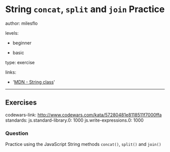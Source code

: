 # String `concat`, `split` and `join` Practice
author: milesflo

levels:

  - beginner

  - basic

type: exercise

links:

  - '[MDN - String class](https://developer.mozilla.org/en-US/docs/Web/JavaScript/Reference/Global_Objects/String)'

---
## Exercises
codewars-link: http://www.codewars.com/kata/57280481e8118511f7000ffa
standards:
  js.standard-library.0: 1000
  js.write-expressions.0: 1000
### Question
Practice using the JavaScript String methods `concat()`, `split()` and `join()`
